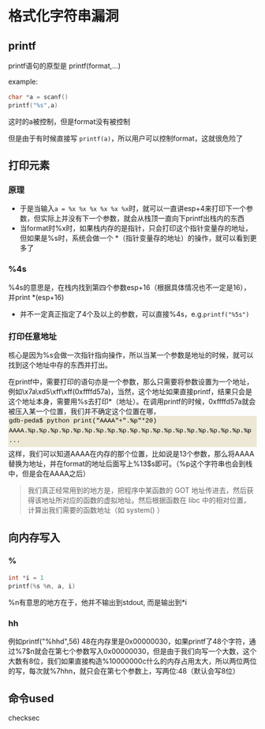 # 格式化字符串漏洞

## printf

printf语句的原型是 printf\(format,...\)

example:

```c
char *a = scanf()
printf("%s",a)
```

这时的a被控制，但是format没有被控制

但是由于有时候直接写 `printf(a)`，所以用户可以控制format，这就很危险了

## 打印元素

### 原理

* 于是当输入`a = %x %x %x %x %x %x`时，就可以一直讲esp+4来打印下一个参数，但实际上并没有下一个参数，就会从栈顶一直向下printf出栈内的东西
* 当format时%x时，如果栈内存的是指针，只会打印这个指针变量存的地址，但如果是%s时，系统会做一个 \*（指针变量存的地址）的操作，就可以看到更多了

### %4s

%4s的意思是，在栈内找到第四个参数esp+16（根据具体情况也不一定是16），并print \*\(esp+16\)

* 并不一定真正指定了4个及以上的参数，可以直接%4s，e.g.`printf("%5s")`

### 打印任意地址

核心是因为%s会做一次指针指向操作，所以当某一个参数是地址的时候，就可以找到这个地址中存的东西并打出。

在printf中，需要打印的语句亦是一个参数，那么只需要将参数设置为一个地址，例如\x7a\xd5\xff\xff\(0xffffd57a\)，当然，这个地址如果直接printf，结果只会是这个地址本身，需要用%s去打印\*（地址）。在调用printf的时候，0xffffd57a就会被压入某一个位置，我们并不确定这个位置在哪， ![](../.gitbook/assets/15381658410187.jpg) 这样，我们可以知道AAAA在内存的那个位置，比如说是13个参数，那么将AAAA替换为地址，并在format的地址后面写上%13$s即可。（%p这个字符串也会到栈中，但是会在AAAA之后）

> 我们真正经常用到的地方是，把程序中某函数的 GOT 地址传进去，然后获得该地址所对应的函数的虚拟地址。然后根据函数在 libc 中的相对位置，计算出我们需要的函数地址（如 system\(\) ）

## 向内存写入

### %

```c
int *i = 1
printf(%s %n, a, i)
```

%n有意思的地方在于，他并不输出到stdout, 而是输出到\*i

### hh

例如printf\("%hhd",56\) 48在内存里是0x00000030，如果printf了48个字符，通过%7$n就会在第七个参数写入0x00000030，但是由于我们向写一个大数，这个大数有8位，我们如果直接构造%10000000c什么的内存占用太大，所以两位两位的写，每次就%7hhn，就只会在第七个参数上，写两位:48（默认会写8位）

## 命令used

checksec

